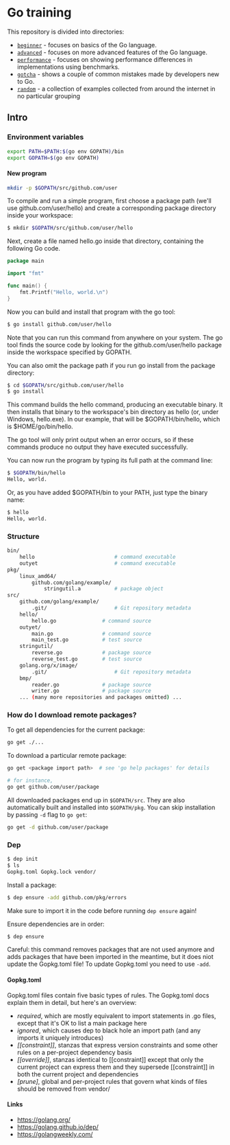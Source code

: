 # Go training

This repository is divided into directories:
* [`beginner`](#beginner) - focuses on basics of the Go language.
* [`advanced`](#advanced) - focuses on more advanced features of the Go language.
* [`performance`](#performance) - focuses on showing performance differences in implementations using benchmarks.
* [`gotcha`](#gotcha) - shows a couple of common mistakes made by developers new to Go.
* [`random`](#random) - a collection of examples collected from around the internet in no particular grouping

## Intro

### Environment variables

```sh
export PATH=$PATH:$(go env GOPATH)/bin
export GOPATH=$(go env GOPATH)
```

#### New program

```sh
mkdir -p $GOPATH/src/github.com/user
```

To compile and run a simple program, first choose a package path (we'll use github.com/user/hello) and create a corresponding package directory inside your workspace:

```sh
$ mkdir $GOPATH/src/github.com/user/hello
```

Next, create a file named hello.go inside that directory, containing the following Go code.

```go
package main

import "fmt"

func main() {
	fmt.Printf("Hello, world.\n")
}
```

Now you can build and install that program with the go tool:

```sh
$ go install github.com/user/hello
```

Note that you can run this command from anywhere on your system. The go tool finds the source code by looking for the github.com/user/hello package inside the workspace specified by GOPATH.

You can also omit the package path if you run go install from the package directory:

```sh
$ cd $GOPATH/src/github.com/user/hello
$ go install
```

This command builds the hello command, producing an executable binary. It then installs that binary to the workspace's bin directory as hello (or, under Windows, hello.exe). In our example, that will be $GOPATH/bin/hello, which is $HOME/go/bin/hello.

The go tool will only print output when an error occurs, so if these commands produce no output they have executed successfully.

You can now run the program by typing its full path at the command line:

```sh
$ $GOPATH/bin/hello
Hello, world.
```

Or, as you have added $GOPATH/bin to your PATH, just type the binary name:

```sh
$ hello
Hello, world.
```

### Structure

```sh
bin/
    hello                          # command executable
    outyet                         # command executable
pkg/
    linux_amd64/
        github.com/golang/example/
            stringutil.a           # package object
src/
    github.com/golang/example/
        .git/                      # Git repository metadata
	hello/
	    hello.go               # command source
	outyet/
	    main.go                # command source
	    main_test.go           # test source
	stringutil/
	    reverse.go             # package source
	    reverse_test.go        # test source
    golang.org/x/image/
        .git/                      # Git repository metadata
	bmp/
	    reader.go              # package source
	    writer.go              # package source
    ... (many more repositories and packages omitted) ...

```

### How do I download remote packages?

To get all dependencies for the current package:

```sh
go get ./...
```

To download a particular remote package:

```sh
go get <package import path>  # see 'go help packages' for details

# for instance,
go get github.com/user/package
```

All downloaded packages end up in `$GOPATH/src`. They are also automatically built and installed into `$GOPATH/pkg`. You can skip installation by passing `-d` flag to `go get`:

```sh
go get -d github.com/user/package
```

### Dep

```sh
$ dep init
$ ls
Gopkg.toml Gopkg.lock vendor/
```

Install a package:

```sh
$ dep ensure -add github.com/pkg/errors
```

Make sure to import it in the code before running `dep ensure` again!

Ensure dependencies are in order:

```sh
$ dep ensure
```

Careful: this command removes packages that are not used anymore and adds packages that have been imported in the meantime, but it does niot update the Gopkg.toml file! To update Gopkg.toml you need to use `-add`.

#### Gopkg.toml
Gopkg.toml files contain five basic types of rules. The Gopkg.toml docs explain them in detail, but here's an overview:

* *required*, which are mostly equivalent to import statements in .go files, except that it's OK to list a main package here
* *ignored*, which causes dep to black hole an import path (and any imports it uniquely introduces)
* *[[constraint]]*, stanzas that express version constraints and some other rules on a per-project dependency basis
* *[[override]]*, stanzas identical to [[constraint]] except that only the current project can express them and they supersede [[constraint]] in both the current project and dependencies
* *[prune]*, global and per-project rules that govern what kinds of files should be removed from vendor/

#### Links 

* https://golang.org/
* https://golang.github.io/dep/
* https://golangweekly.com/
